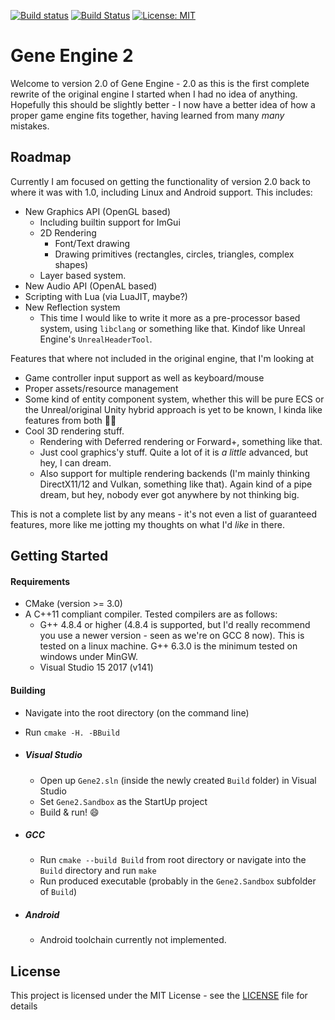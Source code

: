 [![Build status](https://ci.appveyor.com/api/projects/status/nh135vfa9nb40bix/branch/Gene2?svg=true)](https://ci.appveyor.com/project/DontBelieveMe/geneengine/branch/Gene2)
[![Build Status](https://travis-ci.org/DontBelieveMe/GeneEngine.svg?branch=Gene2)](https://travis-ci.org/DontBelieveMe/GeneEngine)
[![License: MIT](https://img.shields.io/badge/License-MIT-yellow.svg)](https://opensource.org/licenses/MIT)

# Gene Engine 2

Welcome to version 2.0 of Gene Engine - 2.0 as this is the first complete rewrite of the original engine I started when I had no idea of anything. Hopefully this should be slightly better - I now have a better idea of how a proper game engine fits together, having learned from many _many_ mistakes. 

## Roadmap

Currently I am focused on getting the functionality of version 2.0 back to where it was with 1.0, including Linux and Android support. This includes:

- New Graphics API (OpenGL based)
  - Including builtin support for ImGui
  - 2D Rendering
    - Font/Text drawing
    - Drawing primitives (rectangles, circles, triangles, complex shapes)
  - Layer based system.
- New Audio API (OpenAL based)
- Scripting with Lua (via LuaJIT, maybe?)
- New Reflection system
  - This time I would like to write it more as a pre-processor based system, using `libclang` or something like that. Kindof like Unreal Engine's `UnrealHeaderTool`.

Features that where not included in the original engine, that I'm looking at

- Game controller input support as well as keyboard/mouse
- Proper assets/resource management
- Some kind of entity component system, whether this will be pure ECS or the Unreal/original Unity hybrid approach is yet to be known, I kinda like features from both :man_shrugging:
- Cool 3D rendering stuff.
  - Rendering with Deferred rendering or Forward+, something like that.
  - Just cool graphics'y stuff. Quite a lot of it is _a little_ advanced, but hey, I can dream.
  - Also support for multiple rendering backends (I'm mainly thinking DirectX11/12 and Vulkan, something like that). Again kind of a pipe dream, but hey, nobody ever got anywhere by not thinking big.

This is not a complete list by any means - it's not even a list of guaranteed features, more like me jotting my thoughts on what I'd _like_ in there.

## Getting Started

#### Requirements

- CMake (version >= 3.0)
- A C++11 compliant compiler. Tested compilers are as follows:
  - G++ 4.8.4 or higher (4.8.4 is supported, but I'd really recommend you use a newer version - seen as we're on GCC 8 now). This is tested on a linux machine. G++ 6.3.0 is the minimum tested on windows under MinGW.
  - Visual Studio 15 2017 (v141)

#### Building

- Navigate into the root directory (on the command line)

- Run `cmake -H. -BBuild` 

- ##### Visual Studio

  - Open up `Gene2.sln` (inside the newly created `Build` folder) in Visual Studio
  - Set `Gene2.Sandbox` as the StartUp project
  - Build & run! :smile:

- ##### GCC

  - Run `cmake --build Build` from root directory or navigate into the `Build` directory and run `make`
  - Run produced executable (probably in the `Gene2.Sandbox` subfolder of `Build`)

- ##### Android

  - Android toolchain currently not implemented.

## License

This project is licensed under the MIT License - see the [LICENSE](https://github.com/DontBelieveMe/GeneEngine/blob/Gene2/LICENSE) file for details

